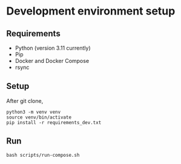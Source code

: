 # Development environment setup

## Requirements

- Python (version 3.11 currently)
- Pip
- Docker and Docker Compose
- rsync


## Setup

After git clone,

```shell
python3 -m venv venv
source venv/bin/activate
pip install -r requirements_dev.txt
```


## Run

```shell
bash scripts/run-compose.sh
```
